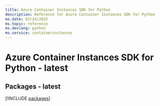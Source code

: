```yaml
---
title: Azure Container Instances SDK for Python
description: Reference for Azure Container Instances SDK for Python
ms.date: 03/24/2025
ms.topic: reference
ms.devlang: python
ms.service: containerinstances
---
```

# Azure Container Instances SDK for Python - latest
## Packages - latest
[!INCLUDE [packages](container-instances-index.md)]
